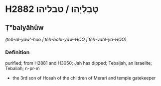 # H2882 טְבַלְיָהוּ / טבליהו

## Ṭᵉbalyâhûw

_(teb-al-yaw'-hoo | teh-bahl-yaw-HOO | teh-vahl-ya-HOO)_

### Definition

purified; from H2881 and H3050; Jah has dipped; Tebaljah, an Israelite; Tebaliah; n-pr-m

- the 3rd son of Hosah of the children of Merari and temple gatekeeper
